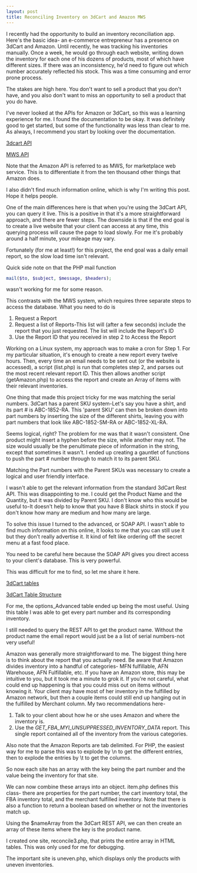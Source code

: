 ```yaml
---
layout: post
title: Reconciling Inventory on 3dCart and Amazon MWS
---
```


I recently had the opportunity to build an inventory reconciliation app. Here's the basic idea- an e-commerce entrepreneur has a presence on 3dCart and Amazon. Until recently, he was tracking his inventories manually. Once a week, he would go through each website, writing down the inventory for each one of his dozens of products, most of which have different sizes. If there was an inconsistency, he'd need to figure out which number accurately reflected his stock. This was a time consuming and error prone process. 

The stakes are high here. You don't want to sell a product that you don't have, and you also don't want to miss an opportunity to sell a product that you do have. 

I've never looked at the APIs for Amazon or 3dCart, so this was a learning experience for me. I found the documentation to be okay. It was definitely good to get started, but some of the functionality was less than clear to me. As always, I recommend you start by looking over the documentation. 

[3dcart API](https://apirest.3dcart.com)

[MWS API](https://developer.amazonservices.com)

Note that the Amazon API is referred to as MWS, for marketplace web service. This is to differentiate it from the ten thousand other things that Amazon does.

I also didn't find much information online, which is why I'm writing this post. Hope it helps people. 

One of the main differences here is that when you're using the 3dCart API, you can query it live. This is a positive in that it's a more straightforward approach, and there are fewer steps. The downside is that if the end goal is to create a live website that your client can access at any time, this querying process will cause the page to load slowly. For me it's probably around a half minute, your mileage may vary.

Fortunately (for me at least!) for this project, the end goal was a daily email report, so the slow load time isn't relevant. 

Quick side note on that the PHP mail function

```php
mail($to, $subject, $message, $headers);
```

wasn't working for me for some reason.

This contrasts with the MWS system, which requires three separate steps to access the database. What you need to do is 

1. Request a Report 
2. Request a list of Reports-This list will (after a few seconds) include the report that you just requested. The list will include the Report's ID
3. Use the Report ID that you received in step 2 to Access the Report

Working on a Linux system, my approach was to make a cron for Step 1. For my particular situation, it's enough to create a new report every twelve hours. Then, every time an email needs to be sent out (or the website is accessed), a script (list.php) is run that completes step 2, and parses out the most recent relevant report ID. This then allows another script (getAmazon.php) to access the report and create an Array of items with their relevant inventories. 

One thing that made this project tricky for me was matching the serial numbers. 3dCart has a parent SKU system-Let's say you have a shirt, and its part # is ABC-1852-RA. This 'parent SKU' can then be broken down into part numbers by inserting the size of the different shirts, leaving you with part numbers that look like ABC-1852-SM-RA or ABC-1852-XL-RA. 

Seems logical, right? The problem for me was that it wasn't consistent. One product might insert a hyphen before the size, while another may not. The size would usually be the penultimate piece of information in the string, except that sometimes it wasn't. I ended up creating a gauntlet of functions to push the part # number through to match it to its parent SKU.

Matching the Part numbers with the Parent SKUs was necessary to create a logical and user friendly interface. 

I wasn't able to get the relevant information from the standard 3dCart Rest API. This was disappointing to me. I could get the Product Name and the Quantity, but it was divided by Parent SKU. I don't know who this would be useful to-It doesn't help to know that you have 8 Black shirts in stock if you don't know how many are medium and how many are large.

To solve this issue I turned to the advanced, or SOAP API. I wasn't able to find much information on this online, it looks to me that you can still use it but they don't really advertise it. It kind of felt like ordering off the secret menu at a fast food place.

You need to be careful here because the SOAP API gives you direct access to your client's database. This is very powerful. 

This was difficult for me to find, so let me share it here. 

[3dCart tables](https://drive.google.com/file/d/0B4LWoAow1QGLX3BuWUphSkNpTWc/view)

[3dCart Table Structure](https://drive.google.com/file/d/0B4LWoAow1QGLWmhtSjRVNjIwS00/view)

For me, the options_Advanced table ended up being the most useful. Using this table I was able to get every part number and its corresponding inventory. 

I still needed to query the REST API to get the product name. Without the product name the email report would just be a a list of serial numbers-not very useful! 

Amazon was generally more straightforward to me. The biggest thing here is to think about the report that you actually need. Be aware that Amazon divides inventory into a handful of categories- MFN fulfillable, AFN Warehouse, AFN Fulfillable, etc. If you have an Amazon store, this may be intuitive to you, but it took me a minute to grok it. If you're not careful, what could end up happening is that you could miss out on items without knowing it. Your client may have most of her inventory in the fulfilled by Amazon network, but then a couple items could still end up hanging out in the fulfilled by Merchant column. My two recommendations here-

1. Talk to your client about how he or she uses Amazon and where the inventory is. 
2. Use the _GET_FBA_MYI_UNSUPPRESSED_INVENTORY_DATA_ report. This single report contained all of the inventory from the various categories. 

Also note that the Amazon Reports are tab delimited. For PHP, the easiest way for me to parse this was to explode by \n to get the different entries, then to explode the entries by \t to get the columns. 

So now each site has an array with the key being the part number and the value being the inventory for that site.

We can now combine these arrays into an object. item.php defines this class- there are properties for the part number, the cart inventory total, the FBA inventory total, and the merchant fulfilled inventory. Note that there is also a function to return a boolean based on whether or not the inventories match up. 

Using the $nameArray from the 3dCart REST API, we can then create an array of these items where the key is the product name. 

I created one site, reconcile3.php, that prints the entire array in HTML tables. This was only used for me for debugging. 

The important site is uneven.php, which displays only the products with uneven inventories. 
